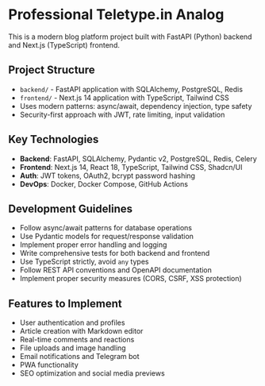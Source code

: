 # Professional Teletype.in Analog

<!-- Use this file to provide workspace-specific custom instructions to Copilot. For more details, visit https://code.visualstudio.com/docs/copilot/copilot-customization#_use-a-githubcopilotinstructionsmd-file -->

This is a modern blog platform project built with FastAPI (Python) backend and Next.js (TypeScript) frontend.

## Project Structure
- `backend/` - FastAPI application with SQLAlchemy, PostgreSQL, Redis
- `frontend/` - Next.js 14 application with TypeScript, Tailwind CSS
- Uses modern patterns: async/await, dependency injection, type safety
- Security-first approach with JWT, rate limiting, input validation

## Key Technologies
- **Backend**: FastAPI, SQLAlchemy, Pydantic v2, PostgreSQL, Redis, Celery
- **Frontend**: Next.js 14, React 18, TypeScript, Tailwind CSS, Shadcn/UI
- **Auth**: JWT tokens, OAuth2, bcrypt password hashing
- **DevOps**: Docker, Docker Compose, GitHub Actions

## Development Guidelines
- Follow async/await patterns for database operations
- Use Pydantic models for request/response validation
- Implement proper error handling and logging
- Write comprehensive tests for both backend and frontend
- Use TypeScript strictly, avoid `any` types
- Follow REST API conventions and OpenAPI documentation
- Implement proper security measures (CORS, CSRF, XSS protection)

## Features to Implement
- User authentication and profiles
- Article creation with Markdown editor
- Real-time comments and reactions
- File uploads and image handling
- Email notifications and Telegram bot
- PWA functionality
- SEO optimization and social media previews

